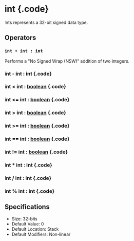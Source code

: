 # int {.code}
Ints represents a 32-bit signed data type.  

## Operators

### `int + int : int`

Performs a "No Signed Wrap (NSW)" addition of two integers. 


### int - int : int {.code}

### int < int : [boolean](./boolean.md) {.code}

### int <= int : [boolean](./boolean.md) {.code}

### int > int : [boolean](./boolean.md) {.code}

### int >= int : [boolean](./boolean.md) {.code}

### int == int : [boolean](./boolean.md) {.code}

### int != int : [boolean](./boolean.md) {.code}

### int * int : int {.code}

### int / int : int {.code}

### int % int : int {.code}


## Specifications 
* Size: 32-bits
* Default Value: 0 
* Default Location: Stack 
* Default Modifiers: Non-linear 



